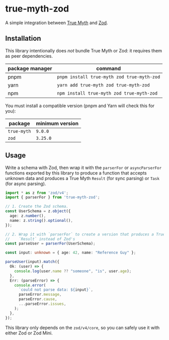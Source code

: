 # true-myth-zod

A simple integration between [True Myth](https://true-myth.js.org) and [Zod](https://zod.dev).

## Installation

This library intentionally does *not* bundle True Myth or Zod: it requires them as peer dependencies.

| package manager |                   command                  |
| --------------- | ------------------------------------------ |
| pnpm            | `pnpm install true-myth zod true-myth-zod` |
| yarn            | `yarn add true-myth zod true-myth-zod`     |
| npm             | `npm install true-myth zod true-myth-zod`  |

You must install a compatible version (pnpm and Yarn will check this for you):

|   package   | minimum version |
| ----------- | --------------- |
| `true-myth` | `9.0.0`         |
| `zod`       | `3.25.0`        |


## Usage

Write a schema with Zod, then wrap it with the `parserFor` or `asyncParserFor` functions exported by this library to produce a function that accepts unknown data and produces a True Myth `Result` (for sync parsing) or `Task` (for async parsing).

```ts
import * as z from 'zod/v4';
import { parserFor } from 'true-myth-zod';

// 1. Create the Zod schema.
const UserSchema = z.object({
  age: z.number(),
  name: z.string().optional(),
});

// 2. Wrap it with `parserFor` to create a version that produces a True Myth
//    `Result` instead of Zod's
const parseUser = parserFor(UserSchema);

const input: unknown = { age: 42, name: "Reference Guy" };

parseUser(input).match({
  Ok: (user) => {
    console.log(user.name ?? "someone", "is", user.age);
  },
  Err: (parseError) => {
    console.error(
      `could not parse data: ${input}`,
      parseError.message,
      parseError.cause,
      ...parseError.issues,
    );
  },
});
```

This library only depends on the `zod/v4/core`, so you can safely use it with either Zod or Zod Mini.
